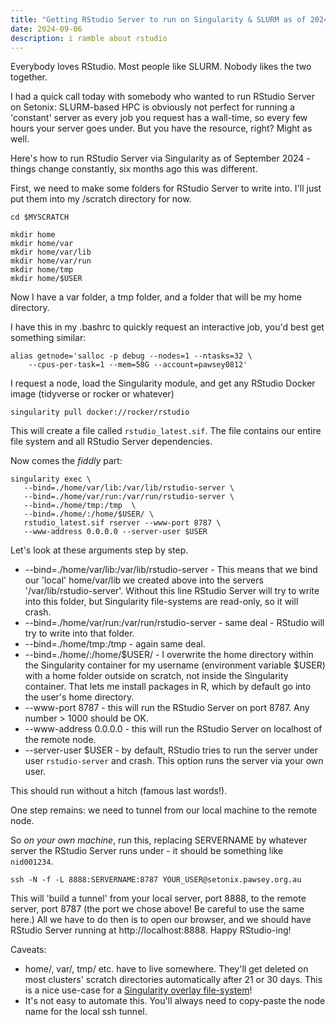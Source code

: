 ```yaml
---
title: "Getting RStudio Server to run on Singularity & SLURM as of 2024"
date: 2024-09-06
description: i ramble about rstudio
---
```


Everybody loves RStudio. Most people like SLURM. Nobody likes the two together. 

I had a quick call today with somebody who wanted to run RStudio Server on Setonix: SLURM-based HPC is obviously not perfect for running a 'constant' server as every job you request has a wall-time, so every few hours your server goes under. But you have the resource, right? Might as well.

Here's how to run RStudio Server via Singularity as of September 2024 - things change constantly, six months ago this was different.

First, we need to make some folders for RStudio Server to write into. I'll just put them into my /scratch directory for now.

```
cd $MYSCRATCH

mkdir home
mkdir home/var
mkdir home/var/lib
mkdir home/var/run
mkdir home/tmp
mkdir home/$USER
```

Now I have a var folder, a tmp folder, and a folder that will be my home directory.


I have this in my .bashrc to quickly request an interactive job, you'd best get something similar:

```
alias getnode='salloc -p debug --nodes=1 --ntasks=32 \
    --cpus-per-task=1 --mem=58G --account=pawsey0812'
```

I request a node, load the Singularity module, and get any RStudio Docker image (tidyverse or rocker or whatever)

```
singularity pull docker://rocker/rstudio
```

This will create a file called `rstudio_latest.sif`. The file contains our entire file system and all RStudio Server dependencies.

Now comes the *fiddly* part: 

```
singularity exec \
   --bind=./home/var/lib:/var/lib/rstudio-server \
   --bind=./home/var/run:/var/run/rstudio-server \
   --bind=./home/tmp:/tmp  \
   --bind=./home/:/home/$USER/ \
   rstudio_latest.sif rserver --www-port 8787 \
   --www-address 0.0.0.0 --server-user $USER
``` 

Let's look at these arguments step by step.

- --bind=./home/var/lib:/var/lib/rstudio-server - This means that we bind our 'local' home/var/lib we created above into the servers '/var/lib/rstudio-server'. Without this line RStudio Server will try to write into this folder, but Singularity file-systems are read-only, so it will crash.
- --bind=./home/var/run:/var/run/rstudio-server - same deal - RStudio will try to write into that folder.
- --bind=./home/tmp:/tmp - again same deal.
- --bind=./home/:/home/$USER/ - I overwrite the home directory within the Singularity container for my username (environment variable $USER) with a home folder outside on scratch, not inside the Singularity container. That lets me install packages in R, which by default go into the user's home directory.
- --www-port 8787 - this will run the RStudio Server on port 8787. Any number > 1000 should be OK.
- --www-address 0.0.0.0 - this will run the RStudio Server on localhost of the remote node.
- --server-user $USER - by default, RStudio tries to run the server under user `rstudio-server` and crash. This option runs the server via your own user.

This should run without a hitch (famous last words!).

One step remains: we need to tunnel from our local machine to the remote node. 

So *on your own machine*, run this, replacing SERVERNAME by whatever server the RStudio Server runs under - it should be something like `nid001234`.

```
ssh -N -f -L 8888:SERVERNAME:8787 YOUR_USER@setonix.pawsey.org.au
```

This will 'build a tunnel' from your local server, port 8888, to the remote server, port 8787 (the port we chose above! Be careful to use the same here.) All we have to do then is to open our browser, and we should have RStudio Server running at http://localhost:8888. Happy RStudio-ing!

Caveats:

- home/, var/, tmp/ etc. have to live somewhere. They'll get deleted on most clusters' scratch directories automatically after 21 or 30 days. This is a nice use-case for a [Singularity overlay file-system](https://docs.sylabs.io/guides/3.5/user-guide/persistent_overlays.html)!
- It's not easy to automate this. You'll always need to copy-paste the node name for the local ssh tunnel. 
